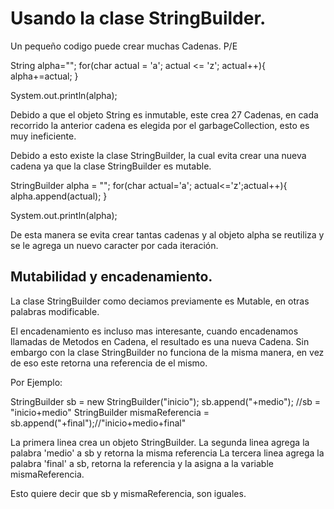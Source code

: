 # Usando la clase StringBuilder.

Un pequeño codigo puede crear muchas Cadenas.
P/E

String alpha="";
for(char actual = 'a'; actual <= 'z'; actual++){
    alpha+=actual;
}

System.out.println(alpha);

Debido a que el objeto String es inmutable, este crea 27 Cadenas, en cada recorrido
la anterior cadena es elegida por el garbageCollection, esto es muy ineficiente.

Debido a esto existe la clase StringBuilder, la cual evita crear una nueva cadena ya que 
la clase StringBuilder es mutable.

StringBuilder alpha = "";
for(char actual='a'; actual<='z';actual++){
    alpha.append(actual);
}

System.out.println(alpha);

De esta manera se evita crear tantas cadenas y al objeto alpha se reutiliza y se le agrega un 
nuevo caracter por cada iteración.

## Mutabilidad y encadenamiento.

La clase StringBuilder como deciamos previamente es Mutable, en otras palabras modificable.

El encadenamiento es incluso mas interesante, cuando encadenamos llamadas de Metodos en Cadena, el resultado
es una nueva Cadena. Sin embargo con la clase StringBuilder no funciona de la misma manera, en vez de eso 
este retorna una referencia de el mismo.

Por Ejemplo:

StringBuilder sb = new StringBuilder("inicio");
sb.append("+medio"); //sb = "inicio+medio"
StringBuilder mismaReferencia = sb.append("+final");//"inicio+medio+final"

La primera linea crea un objeto StringBuilder.
La segunda linea agrega la palabra 'medio' a sb y retorna la misma referencia
La tercera linea agrega la palabra 'final' a sb, retorna la referencia y la asigna a la variable
mismaReferencia.

Esto quiere decir que sb y mismaReferencia, son iguales.


